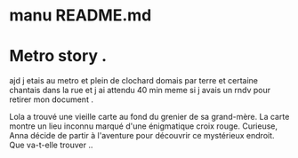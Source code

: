 # manu README.md

# Metro story .

ajd j etais au metro et plein de clochard domais par terre   et certaine  chantais dans la rue  et j ai attendu 40 min meme si j avais un rndv pour retirer mon document .

Lola a trouvé une vieille carte au fond du grenier de sa grand-mère. La carte montre un lieu inconnu marqué d'une énigmatique croix rouge. Curieuse, Anna décide de partir à l'aventure pour découvrir ce mystérieux endroit. Que va-t-elle trouver ..
